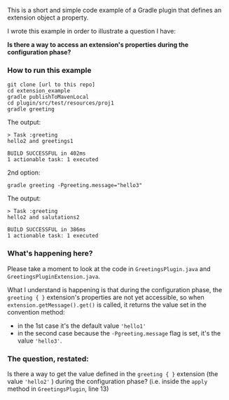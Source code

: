 This is a short and simple code example of a Gradle plugin that defines an extension object a property.

I wrote this example in order to illustrate a question I have:

**Is there a way to access an extension's properties during the configuration phase?**

### How to run this example

```shell
git clone [url to this repo]
cd extension_example
gradle publishToMavenLocal
cd plugin/src/test/resources/proj1
gradle greeting
```

The output:

```
> Task :greeting
hello2 and greetings1

BUILD SUCCESSFUL in 402ms
1 actionable task: 1 executed
```

2nd option:

```shell
gradle greeting -Pgreeting.message="hello3"
```

The output:
```
> Task :greeting
hello2 and salutations2

BUILD SUCCESSFUL in 386ms
1 actionable task: 1 executed

```

### What's happening here?

Please take a moment to look at the code in `GreetingsPlugin.java` and `GreetingsPluginExtension.java`.

What I understand is happening is that during the configuration phase, the `greeting { }`
extension's properties are not yet accessible, so when `extension.getMessage().get()` is called,
it returns the value set in the convention method:
- in the 1st case it's the default value `'hello1'`
- in the second case because the `-Pgreeting.message` flag is set, it's the value `'hello3'`.

### The question, restated:
Is there a way to get the value defined in the `greeting { }` extension (the value `'hello2'` ) 
during the configuration phase? (i.e. inside the `apply` method in `GreetingsPlugin`, line 13)